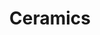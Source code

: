 ---
title: Ceramics
longTitle: 'Ceramics'
tags:
- gccommon
french:
- "[[Ceramique]]"
relatedTerm:
- "[[Pottery]]"
---